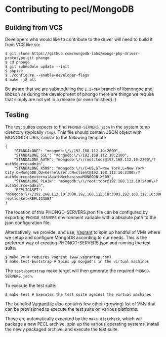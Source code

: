 # Contributing to pecl/MongoDB


## Building from VCS

Developers who would like to contribute to the driver will need to build it from VCS
like so:

```
$ git clone https://github.com/mongodb-labs/mongo-php-driver-prototype.git phongo
$ cd phongo
$ git submodule update --init
$ phpize
$ ./configure --enable-developer-flags
$ make -j8 all
```

Be aware that we are submoduling the `1.2-dev` branch of libmongoc and libbson as
during the development of phongo there are things we require that simply
are not yet in a release (or even finished) :)


## Testing

The test suites expects to find `PHONGO-SERVERS.json` in the system temp directory (typically `/tmp`).
This file should contain JSON object with MONGODB URIs, similar to the following template

```
{
    "STANDALONE": "mongodb:\/\/192.168.112.10:2000",
    "STANDALONE_SSL": "mongodb:\/\/192.168.112.10:2100",
    "STANDALONE_AUTH": "mongodb:\/\/root:toor@192.168.112.10:2200\/?authSource=admin",
    "STANDALONE_X509": "mongodb:\/\/C=US,ST=New York,L=New York City,O=MongoDB,OU=KernelUser,CN=client@192.168.112.10:2300\/?authSource=$external&authMechanism=MONGODB-X509",
    "STANDALONE_PLAIN": "mongodb:\/\/root:toor@192.168.112.10:2400\/?authSource=admin",
    "REPLICASET": "mongodb:\/\/192.168.112.10:3000,192.168.112.10:3001,192.168.112.10:3002\/?replicaSet=REPLICASET"
}
```
The location of this PHONGO-SERVERS.json file can be configured by exporting
`PHONGO_SERVERS` environment variable with a absolute path to the json configuration file.

Alternatively, we provide, and use, [Vagrant](https://www.vagrantup.com/) to spin up handful of VMs
where we setup and configure MongoDB according to our needs.
This is the preferred way of creating PHONGO-SERVERS.json and running the test suite.


```
$ make vm # requires vagrant (www.vagrantup.com)
$ make test-bootstrap # Spins up mongod's in the virtual machines
```

The `test-bootstrap` make target will then generate the required `PHONGO-SERVERS.json`.


To execute the test suite:

```
$ make test # Executes the test suite against the virtual machines
```

The bundled [Vagrantfile](Vagrantfile) also contains few other (growing) list of VMs
that can be provisioned to execute the test suite on various platforms.

These are automatically executed by the `make distcheck`, which will package a new PECL archive,
spin up the various operating systems, install the newly packaged archive, and execute
the test suite.


